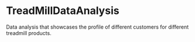 # TreadMillDataAnalysis
Data analysis that showcases the profile of different customers for different treadmill products.
